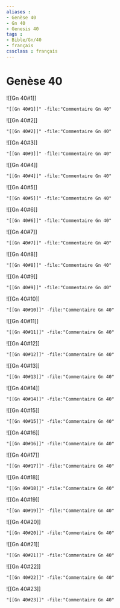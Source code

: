 ```yaml
---
aliases : 
- Genèse 40
- Gn 40
- Genesis 40
tags : 
- Bible/Gn/40
- français
cssclass : français
---
```


# Genèse 40

![[Gn 40#1]]

```query
"[[Gn 40#1]]" -file:"Commentaire Gn 40"
```

![[Gn 40#2]]

```query
"[[Gn 40#2]]" -file:"Commentaire Gn 40"
```

![[Gn 40#3]]

```query
"[[Gn 40#3]]" -file:"Commentaire Gn 40"
```

![[Gn 40#4]]

```query
"[[Gn 40#4]]" -file:"Commentaire Gn 40"
```

![[Gn 40#5]]

```query
"[[Gn 40#5]]" -file:"Commentaire Gn 40"
```

![[Gn 40#6]]

```query
"[[Gn 40#6]]" -file:"Commentaire Gn 40"
```

![[Gn 40#7]]

```query
"[[Gn 40#7]]" -file:"Commentaire Gn 40"
```

![[Gn 40#8]]

```query
"[[Gn 40#8]]" -file:"Commentaire Gn 40"
```

![[Gn 40#9]]

```query
"[[Gn 40#9]]" -file:"Commentaire Gn 40"
```

![[Gn 40#10]]

```query
"[[Gn 40#10]]" -file:"Commentaire Gn 40"
```

![[Gn 40#11]]

```query
"[[Gn 40#11]]" -file:"Commentaire Gn 40"
```

![[Gn 40#12]]

```query
"[[Gn 40#12]]" -file:"Commentaire Gn 40"
```

![[Gn 40#13]]

```query
"[[Gn 40#13]]" -file:"Commentaire Gn 40"
```

![[Gn 40#14]]

```query
"[[Gn 40#14]]" -file:"Commentaire Gn 40"
```

![[Gn 40#15]]

```query
"[[Gn 40#15]]" -file:"Commentaire Gn 40"
```

![[Gn 40#16]]

```query
"[[Gn 40#16]]" -file:"Commentaire Gn 40"
```

![[Gn 40#17]]

```query
"[[Gn 40#17]]" -file:"Commentaire Gn 40"
```

![[Gn 40#18]]

```query
"[[Gn 40#18]]" -file:"Commentaire Gn 40"
```

![[Gn 40#19]]

```query
"[[Gn 40#19]]" -file:"Commentaire Gn 40"
```

![[Gn 40#20]]

```query
"[[Gn 40#20]]" -file:"Commentaire Gn 40"
```

![[Gn 40#21]]

```query
"[[Gn 40#21]]" -file:"Commentaire Gn 40"
```

![[Gn 40#22]]

```query
"[[Gn 40#22]]" -file:"Commentaire Gn 40"
```

![[Gn 40#23]]

```query
"[[Gn 40#23]]" -file:"Commentaire Gn 40"
```

